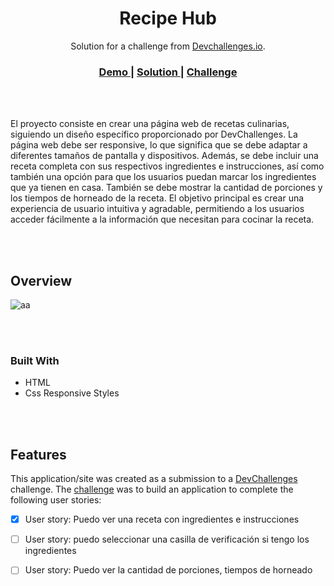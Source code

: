 <!-- Please update value in the {}  -->

<h1 align="center">Recipe Hub</h1>

<div align="center">
   Solution for a challenge from  <a href="http://devchallenges.io" target="_blank">Devchallenges.io</a>.
</div>

<div align="center">
  <h3>
    <a href="https://www.figma.com/file/2jVBTSKeCYF0dIN6fi0stX/recipe-blog-challenge?node-id=1-7&t=ngKR6meqg5jAMEwZ-0">
      Demo
    </a>
    <span> | </span>
    <a href="https://andres-brinez.github.io/Recipe-page/">
      Solution
    </a>
    <span> | </span>
    <a href="https://devchallenges.io/solutions/4WwCx0BcsNLwwmxloKrz">
      Challenge
    </a>
  </h3>
</div>

<br>
<br>
<!-- TABLE OF CONTENTS -->

El proyecto consiste en crear una página web de recetas culinarias, siguiendo un diseño específico proporcionado por DevChallenges. La página web debe ser responsive, lo que significa que se debe adaptar a diferentes tamaños de pantalla y dispositivos. Además, se debe incluir una receta completa con sus respectivos ingredientes e instrucciones, así como también una opción para que los usuarios puedan marcar los ingredientes que ya tienen en casa. También se debe mostrar la cantidad de porciones y los tiempos de horneado de la receta. El objetivo principal es crear una experiencia de usuario intuitiva y agradable, permitiendo a los usuarios acceder fácilmente a la información que necesitan para cocinar la receta.

<br>
<br>

<!-- OVERVIEW -->

## Overview

![aa](https://user-images.githubusercontent.com/94869227/232177444-82e71f2f-e7bc-427e-a93c-e46f452e2ce9.jpg)

<br>
<br>

### Built With

<!-- This section should list any major frameworks that you built your project using. Here are a few examples.-->

- HTML
- Css Responsive Styles

<br>
<br>

## Features

<!-- List the features of your application or follow the template. Don't share the figma file here :) -->

This application/site was created as a submission to a [DevChallenges](https://devchallenges.io/challenges) challenge. The [challenge](https://devchallenges.io/challenges/TtUjDt19eIHxNQ4n5jps) was to build an application to complete the following user stories:

- [x] User story: Puedo ver una receta con ingredientes e instrucciones
- [ ] User story: puedo seleccionar una casilla de verificación si tengo los ingredientes
- [ ] User story: Puedo ver la cantidad de porciones, tiempos de horneado



